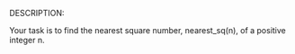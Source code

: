 DESCRIPTION:

Your task is to find the nearest square number, nearest_sq(n), of a positive integer n.